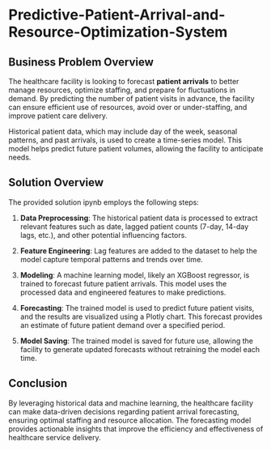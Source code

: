 # Predictive-Patient-Arrival-and-Resource-Optimization-System
## Business Problem Overview

The healthcare facility is looking to forecast **patient arrivals** to better manage resources, optimize staffing, and prepare for fluctuations in demand. By predicting the number of patient visits in advance, the facility can ensure efficient use of resources, avoid over or under-staffing, and improve patient care delivery.

Historical patient data, which may include day of the week, seasonal patterns, and past arrivals, is used to create a time-series model. This model helps predict future patient volumes, allowing the facility to anticipate needs.

## Solution Overview

The provided solution ipynb employs the following steps:

1. **Data Preprocessing**: The historical patient data is processed to extract relevant features such as date, lagged patient counts (7-day, 14-day lags, etc.), and other potential influencing factors.
   
2. **Feature Engineering**: Lag features are added to the dataset to help the model capture temporal patterns and trends over time.

3. **Modeling**: A machine learning model, likely an XGBoost regressor, is trained to forecast future patient arrivals. This model uses the processed data and engineered features to make predictions.

4. **Forecasting**: The trained model is used to predict future patient visits, and the results are visualized using a Plotly chart. This forecast provides an estimate of future patient demand over a specified period.

5. **Model Saving**: The trained model is saved for future use, allowing the facility to generate updated forecasts without retraining the model each time.

## Conclusion

By leveraging historical data and machine learning, the healthcare facility can make data-driven decisions regarding patient arrival forecasting, ensuring optimal staffing and resource allocation. The forecasting model provides actionable insights that improve the efficiency and effectiveness of healthcare service delivery.

